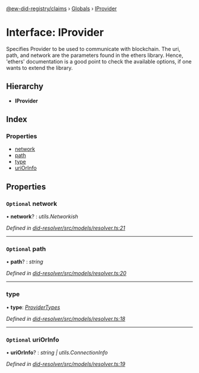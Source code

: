 [@ew-did-registry/claims](../README.md) › [Globals](../globals.md) › [IProvider](iprovider.md)

# Interface: IProvider

Specifies Provider to be used to communicate with blockchain.
The uri, path, and network are the parameters found in the ethers library.
Hence, 'ethers' documentation is a good point to check the available options,
if one wants to extend the library.

## Hierarchy

* **IProvider**

## Index

### Properties

* [network](iprovider.md#optional-network)
* [path](iprovider.md#optional-path)
* [type](iprovider.md#type)
* [uriOrInfo](iprovider.md#optional-uriorinfo)

## Properties

### `Optional` network

• **network**? : *utils.Networkish*

*Defined in [did-resolver/src/models/resolver.ts:21](https://github.com/energywebfoundation/ew-did-registry/blob/c54c7fe/packages/did-resolver/src/models/resolver.ts#L21)*

___

### `Optional` path

• **path**? : *string*

*Defined in [did-resolver/src/models/resolver.ts:20](https://github.com/energywebfoundation/ew-did-registry/blob/c54c7fe/packages/did-resolver/src/models/resolver.ts#L20)*

___

###  type

• **type**: *[ProviderTypes](../enums/providertypes.md)*

*Defined in [did-resolver/src/models/resolver.ts:18](https://github.com/energywebfoundation/ew-did-registry/blob/c54c7fe/packages/did-resolver/src/models/resolver.ts#L18)*

___

### `Optional` uriOrInfo

• **uriOrInfo**? : *string | utils.ConnectionInfo*

*Defined in [did-resolver/src/models/resolver.ts:19](https://github.com/energywebfoundation/ew-did-registry/blob/c54c7fe/packages/did-resolver/src/models/resolver.ts#L19)*
